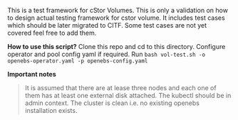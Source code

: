 This is a test framework for cStor Volumes. This is only a validation on how to design actual testing framework for cstor volume. It includes test cases which should be later migrated to CITF. Some test cases are not yet covered feel free to add them.

**How to use this script?**
Clone this repo and cd to this directory.
Configure operator and pool config yaml if required.
Run `bash vol-test.sh -o openebs-operator.yaml -p openebs-config.yaml`

**Important notes**
> It is assumed that there are at lease three nodes and each one of them has at least one external disk attached.
> The kubectl should be in admin context.
> The cluster is clean i.e. no existing openebs installation exists.